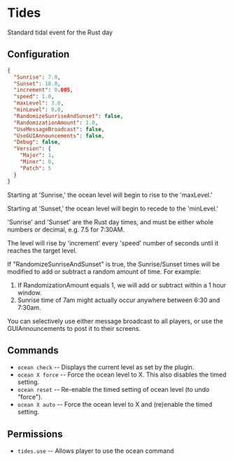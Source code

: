 # Tides
Standard tidal event for the Rust day

## Configuration

```json
{
  "Sunrise": 7.0,
  "Sunset": 18.0,
  "increment": 0.005,
  "speed": 1.0,
  "maxLevel": 3.0,
  "minLevel": 0.0,
  "RandomizeSunriseAndSunset": false,
  "RandomizationAmount": 1.0,
  "UseMessageBroadcast": false,
  "UseGUIAnnouncements": false,
  "Debug": false,
  "Version": {
    "Major": 1,
    "Minor": 0,
    "Patch": 5
  }
}
```

Starting at 'Sunrise,' the ocean level will begin to rise to the 'maxLevel.'

Starting at 'Sunset,' the ocean level will begin to recede to the 'minLevel.'

'Sunrise' and 'Sunset' are the Rust day times, and must be either whole numbers or decimal, e.g. 7.5 for 7:30AM.

The level will rise by 'increment' every 'speed' number of seconds until it reaches the target level.

If "RandomizeSunriseAndSunset" is true, the Sunrise/Sunset times will be modified to add or subtract a random amount of time.  For example:

  1. If RandomizationAmount equals 1, we will add or subtract within a 1 hour window.
  2. Sunrise time of 7am might actually occur anywhere between 6:30 and 7:30am.

You can selectively use either message broadcast to all players, or use the GUIAnnouncements to post it to their screens.

## Commands

- `ocean check` -- Displays the current level as set by the plugin.
- `ocean X force` -- Force the ocean level to X.  This also disables the timed setting.
- `ocean reset` -- Re-enable the timed setting of ocean level (to undo "force").
- `ocean X auto` -- Force the ocean level to X and (re)enable the timed setting.

## Permissions

- `tides.use` -- Allows player to use the ocean command
